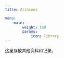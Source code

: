 ```yaml
---
title: Archives

menu:
    main:
        weight: 160
        params:
            icon: library
---
```


这里存放其他资料和记录。
